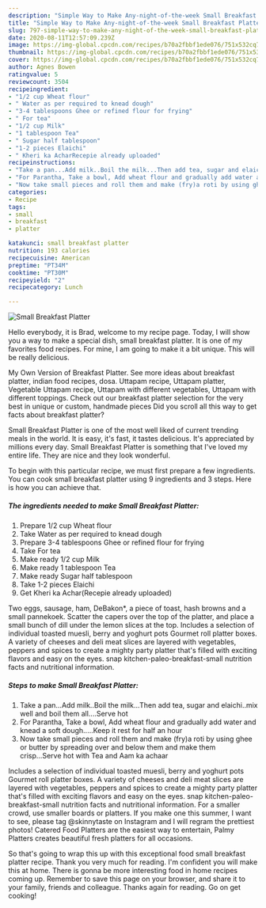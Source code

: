 ```yaml
---
description: "Simple Way to Make Any-night-of-the-week Small Breakfast Platter"
title: "Simple Way to Make Any-night-of-the-week Small Breakfast Platter"
slug: 797-simple-way-to-make-any-night-of-the-week-small-breakfast-platter
date: 2020-08-11T12:57:09.239Z
image: https://img-global.cpcdn.com/recipes/b70a2fbbf1ede076/751x532cq70/small-breakfast-platter-recipe-main-photo.jpg
thumbnail: https://img-global.cpcdn.com/recipes/b70a2fbbf1ede076/751x532cq70/small-breakfast-platter-recipe-main-photo.jpg
cover: https://img-global.cpcdn.com/recipes/b70a2fbbf1ede076/751x532cq70/small-breakfast-platter-recipe-main-photo.jpg
author: Agnes Bowen
ratingvalue: 5
reviewcount: 3504
recipeingredient:
- "1/2 cup Wheat flour"
- " Water as per required to knead dough"
- "3-4 tablespoons Ghee or refined flour for frying"
- " For tea"
- "1/2 cup Milk"
- "1 tablespoon Tea"
- " Sugar half tablespoon"
- "1-2 pieces Elaichi"
- " Kheri ka AcharRecepie already uploaded"
recipeinstructions:
- "Take a pan...Add milk..Boil the milk...Then add tea, sugar and elaichi..mix well and boil them all....Serve hot"
- "For Parantha, Take a bowl, Add wheat flour and gradually add water and knead a soft dough.....Keep it rest for half an hour"
- "Now take small pieces and roll them and make (fry)a roti by using ghee or butter by spreading over and below them and make them crisp...Serve hot with Tea and Aam ka achaar"
categories:
- Recipe
tags:
- small
- breakfast
- platter

katakunci: small breakfast platter 
nutrition: 193 calories
recipecuisine: American
preptime: "PT34M"
cooktime: "PT30M"
recipeyield: "2"
recipecategory: Lunch

---
```



![Small Breakfast Platter](https://img-global.cpcdn.com/recipes/b70a2fbbf1ede076/751x532cq70/small-breakfast-platter-recipe-main-photo.jpg)

Hello everybody, it is Brad, welcome to my recipe page. Today, I will show you a way to make a special dish, small breakfast platter. It is one of my favorites food recipes. For mine, I am going to make it a bit unique. This will be really delicious.

My Own Version of Breakfast Platter. See more ideas about breakfast platter, indian food recipes, dosa. Uttapam recipe, Uttapam platter, Vegetable Uttapam recipe, Uttapam with different vegetables, Uttapam with different toppings. Check out our breakfast platter selection for the very best in unique or custom, handmade pieces Did you scroll all this way to get facts about breakfast platter?

Small Breakfast Platter is one of the most well liked of current trending meals in the world. It is easy, it's fast, it tastes delicious. It's appreciated by millions every day. Small Breakfast Platter is something that I've loved my entire life. They are nice and they look wonderful.


To begin with this particular recipe, we must first prepare a few ingredients. You can cook small breakfast platter using 9 ingredients and 3 steps. Here is how you can achieve that.

<!--inarticleads1-->

##### The ingredients needed to make Small Breakfast Platter:

1. Prepare 1/2 cup Wheat flour
1. Take  Water as per required to knead dough
1. Prepare 3-4 tablespoons Ghee or refined flour for frying
1. Take  For tea
1. Make ready 1/2 cup Milk
1. Make ready 1 tablespoon Tea
1. Make ready  Sugar half tablespoon
1. Take 1-2 pieces Elaichi
1. Get  Kheri ka Achar(Recepie already uploaded)


Two eggs, sausage, ham, DeBakon*, a piece of toast, hash browns and a small pannekoek. Scatter the capers over the top of the platter, and place a small bunch of dill under the lemon slices at the top. Includes a selection of individual toasted muesli, berry and yoghurt pots Gourmet roll platter boxes. A variety of cheeses and deli meat slices are layered with vegetables, peppers and spices to create a mighty party platter that&#39;s filled with exciting flavors and easy on the eyes. snap kitchen-paleo-breakfast-small nutrition facts and nutritional information. 

<!--inarticleads2-->

##### Steps to make Small Breakfast Platter:

1. Take a pan...Add milk..Boil the milk...Then add tea, sugar and elaichi..mix well and boil them all....Serve hot
1. For Parantha, Take a bowl, Add wheat flour and gradually add water and knead a soft dough.....Keep it rest for half an hour
1. Now take small pieces and roll them and make (fry)a roti by using ghee or butter by spreading over and below them and make them crisp...Serve hot with Tea and Aam ka achaar


Includes a selection of individual toasted muesli, berry and yoghurt pots Gourmet roll platter boxes. A variety of cheeses and deli meat slices are layered with vegetables, peppers and spices to create a mighty party platter that&#39;s filled with exciting flavors and easy on the eyes. snap kitchen-paleo-breakfast-small nutrition facts and nutritional information. For a smaller crowd, use smaller boards or platters. If you make one this summer, I want to see, please tag @skinnytaste on Instagram and I will regram the prettiest photos! Catered Food Platters are the easiest way to entertain, Palmy Platters creates beautiful fresh platters for all occasions. 

So that's going to wrap this up with this exceptional food small breakfast platter recipe. Thank you very much for reading. I'm confident you will make this at home. There is gonna be more interesting food in home recipes coming up. Remember to save this page on your browser, and share it to your family, friends and colleague. Thanks again for reading. Go on get cooking!
